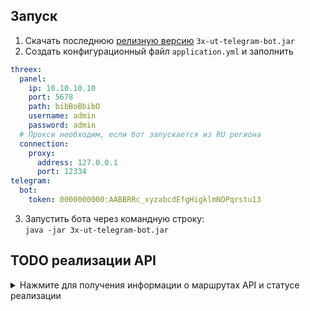 ## Запуск
1. Скачать последнюю [релизную версию](https://github.com/Alemakave/3x-ui-telegram-bot/releases) `3x-ut-telegram-bot.jar`<br>
2. Создать конфигурационный файл `application.yml` и заполнить<br>

  ```yaml 
threex:
    panel:
      ip: 10.10.10.10
      port: 5678
      path: bibBoBbibO
      username: admin
      password: admin
    # Прокси необходим, если бот запускается из RU региона
    connection:
      proxy:
        address: 127.0.0.1
        port: 12334
telegram:
    bot:
      token: 0000000000:AABBRRc_xyzabcdEfgHigklmNOPqrstu13
  ```

3. Запустить бота через командную строку:<br>
   `java -jar 3x-ut-telegram-bot.jar`

## TODO реализации API

<details>
  <summary>Нажмите для получения информации о маршрутах API и статусе реализации</summary>

#### Использование и статус реализации
- `/login` с `POST`-данными: `{username: '', password: ''}` для входа
- `/panel/api/inbounds` это базовый путь для следующих действий:

| Метод  | Путь                               | Описание                                                                                        |    Статус реализации    |
|:------:|------------------------------------|-------------------------------------------------------------------------------------------------|:-----------------------:|
| `GET`  | `"/list"`                          | Получить список всех подключений                                                                |   :white_check_mark:    |
| `GET`  | `"/get/:id"`                       | Получить информацию о подключении по его id                                                     |   :white_check_mark:    |
| `GET`  | `"/getClientTraffics/:email"`      | Получить трафик клиента по его email                                                            |  :white_square_button:  |
| `GET`  | `"/getClientTrafficsById/:id"`     | Получить трафик клиентов по id                                                                  |  :white_square_button:  |
| `GET`  | `"/createbackup"`                  | Отправить бекап админам в телеграм бот                                                          |  :white_square_button:  |
| `POST` | `"/add"`                           | Добавить подключение                                                                            |  :white_square_button:  |
| `POST` | `"/del/:id"`                       | Удалить подключение по его id                                                                   |  :white_square_button:  |
| `POST` | `"/update/:id"`                    | Обновить подключение по его id                                                                  |   :white_check_mark:    |
| `POST` | `"/clientIps/:email"`              | Получить IP адреса клиентов по его email                                                        |  :white_square_button:  |
| `POST` | `"/clearClientIps/:email"`         | Отчистить IP адреса клиентов по его email                                                       |  :white_square_button:  |
| `POST` | `"/addClient"`                     | Добавить клиента в подключение                                                                  |  :white_square_button:  |
| `POST` | `"/:id/delClient/:clientId"`       | Удалить клиента по его clientId\* в подключении по id                                           |  :white_square_button:  |
| `POST` | `"/updateClient/:clientId"`        | Обновить клиента по его clientId\*                                                              |  :white_square_button:  |
| `POST` | `"/:id/resetClientTraffic/:email"` | Сбросить трафик у клиента                                                                       |  :white_square_button:  |
| `POST` | `"/resetAllTraffics"`              | Сбросить трафик у всех подключений                                                              |  :white_square_button:  |
| `POST` | `"/resetAllClientTraffics/:id"`    | Сбросить трафик у всех клиентов в подключении по его id                                         |  :white_square_button:  |
| `POST` | `"/delDepletedClients/:id"`        | Удалить всех клиентов в подключении id (-1 для всех подключений) с истекшем сроком или трафиком |  :white_square_button:  |
| `POST` | `"/onlines"`                       | Получить список пользователей онлайн ( список email'ов )                                        | :ballot_box_with_check: |

\* - Поле `clientId` должно быть заполнено следующим образом:

- `client.id` для VMESS и VLESS
- `client.password` для TROJAN
- `client.email` для Shadowsocks


:white_square_button: - Не реализовано<br>
:ballot_box_with_check: - В процессе<br>
:white_check_mark: - Реализовано
</details>